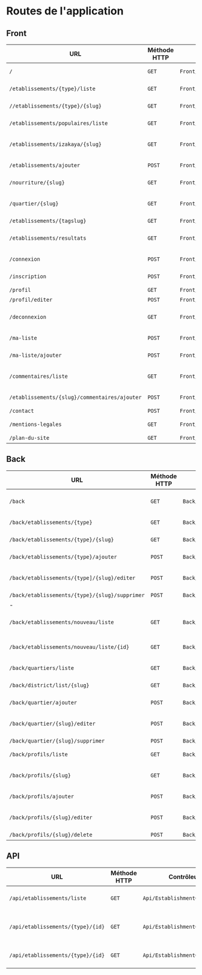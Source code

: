 # Routes de l'application

## Front

| URL                                           | Méthode HTTP | Contrôleur                      | Méthode          | Titre HTML                             | Commentaire                    |
| --------------------------------------------- | ------------ | ------------------------------- | ---------------- | -------------------------------------- | ------------------------------ |
| `/`                                           | `GET`        | `Front/MainController`          | `home`           | Bienvenue sur ResTokyo                 | Page d'accueil                 |
| `/etablissements/{type}/liste`                | `GET`        | `Front/EstablishmentController` | `list`           | Liste des restaurants                  | -                              |
| `//etablissements/{type}/{slug}`              | `GET`        | `Front/EstablishmentController` | `show`           | {Nom de l'établissement}               | Fiche détail du restaurant     |
| `/etablissements/populaires/liste`            | `GET`        | `Front/EstablishmentController` | `barList`        | Liste des bars/izakayas                | -                              |
| `/etablissements/izakaya/{slug}`              | `GET`        | `Front/EstablishmentController` | `populairList`   | Liste des restaurants populaires       | -                              |
| `/etablissements/ajouter`                     | `POST`       | `Front/EstablishmentController` | `add`            | Proposer un établissement              | -                              |
| `/nourriture/{slug}`                          | `GET`        | `Front/FoodController`          | `list`           | {Nom du type de nourriture}            | Fast Food VS Tradi             |
| `/quartier/{slug}`                            | `GET`        | `Front/DistrictController`      | `list`           | Etablissements dans le quartier {name} | Liste par quartier             |
| `/etablissements/{tagslug}`                   | `GET`        | `Front/EstablishmentController` | `listByTag`      | {Nom du tag}                           | Tri par tagtag                 |
| `/etablissements/resultats`                   | `GET`        | `Front/EstablishmentController` | `search`         | Résultats de recherche                 | Recherche selon "quoi" et "où" |
| `/connexion`                                  | `POST`       | `Front/UserController`          | `login`          | Page de connexion                      | -                              |
| `/inscription`                                | `POST`       | `Front/UserController`          | `signin`         | Page d'inscription                     | -                              |
| `/profil`                                     | `GET`        | `Front/UserController`          | `profile`        | Page de profil                         | -                              |
| `/profil/editer`                              | `POST`       | `Front/UserController`          | `edit`           | Editer le profil                       | -                              |
| `/deconnexion`                                | `GET`        | `Front/UserController`          | `logout`         | Bienvenue sur ResTokyo                 | Renvoie sur la page d'accueil  |
| `/ma-liste`                                   | `POST`       | `Front/FavoritesController`     | `list`           | Suppressions des favoris               | -                              |
| `/ma-liste/ajouter`                           | `POST`       | `Front/FavoritesController`     | `add`            | Ajouter aux favoris                    | -                              |
| `/commentaires/liste`                         | `GET`        | `Front/CommentController`       | `list`           | Derniers commentaires postés           | -                              |
| `/etablissements/{slug}/commentaires/ajouter` | `POST`       | `Front/CommentController`       | `add`            | Laisser un commentaire                 | -                              |
| `/contact`                                    | `POST`       | `Front/MainController`          | `contact`        | Nous contacter                         | -                              |
| `/mentions-legales`                           | `GET`        | `Front/MainController`          | `legaleMentions` | Mentions légales                       | -                              |
| `/plan-du-site`                               | `GET`        | `Front/MainController`          | `sitePlan`       | Plan du site                           | -                              |



## Back

| URL                                            | Méthode HTTP | Contrôleur                     | Méthode                | Titre HTML                          | Commentaire                   |
| ---------------------------------------------- | ------------ | ------------------------------ | ---------------------- | ----------------------------------- | ----------------------------- |
| `/back`                                        | `GET`        | `Back/MainController`          | `home`                 | Bienvenue dans l'arrière boutique   | Page d'accueil du back-office |
| `/back/etablissements/{type}`                  | `GET`        | `Back/EstablishmentController` | `listByType`           | Liste des établissements            | -                             |
| `/back/etablissements/{type}/{slug}`           | `GET`        | `Back/EstablishmentController` | `show`                 | {Nom de l'établissement}            | -                             |
| `/back/etablissements/{type}/ajouter`          | `POST`       | `Back/EstablishmentController` | `add`                  | Ajout d'un établissement            | -                             |
| `/back/etablissements/{type]/{slug}/editer`    | `POST`       | `Back/EstablishmentController` | `edit`                 | Édition de {Nom de l'établissement} | -                             |
| `/back/etablissements/{type}/{slug}/supprimer` | `POST`       | `Back/EstablishmentController` | `delete`               | -                                   |
| -                                              |
| `/back/etablissements/nouveau/liste`           | `GET`        | `Back/EstablishmentController` | `newEstablishmentList` | Liste des établissements proposés   | -                             |
| `/back/etablissements/nouveau/liste/{id}`      | `GET`        | `Back/EstablishmentController` | `handleProposition`    | Établissement proposé numéro {id}   | Récupération du formulaire    |
| `/back/quartiers/liste`                        | `GET`        | `Back/DistrictController`      | `list`                 | Liste des quartiers                 | -                             |
| `/back/district/list/{slug}`                   | `GET`        | `Back/DistrictController`      | `Show`                 | {Nom du quartier}                   | Fiche détail du quartier      |
| `/back/quartier/ajouter`                       | `POST`       | `Back/DistrictController`      | `add`                  | Ajout d'un quartier                 | -                             |
| `/back/quartier/{slug}/editer`                 | `POST`       | `Back/DistrictController`      | `edit`                 | Édition de {Nom du quartier}        | -                             |
| `/back/quartier/{slug}/supprimer`              | `POST`       | `Back/DistrictController`      | `delete`               | -                                   | -                             |
| `/back/profils/liste`                          | `GET`        | `Back/UserController`          | `list`                 | Liste des utilisateurs              | -                             |
| `/back/profils/{slug}`                         | `GET`        | `Back/UserController`          | `show`                 | {Nom de l'utilisateur}              | Fiche détail de l'utilisateur |
| `/back/profils/ajouter`                        | `POST`       | `Back/UserController`          | `add`                  | Ajout d'un utilisateur              | -                             |
| `/back/profils/{slug}/editer`                  | `POST`       | `Back/UserController`          | `edit`                 | Édition de {Nom de l'utilisateur}   | -                             |
| `/back/profils/{slug}/delete`                  | `POST`       | `Back/UserController`          | `delete`               | -                                   | -                             |



## API

| URL                               | Méthode HTTP | Contrôleur                    | Méthode                  | Titre HTML | Commentaire                              |
| --------------------------------- | ------------ | ----------------------------- | ------------------------ | ---------- | ---------------------------------------- |
| `/api/etablissements/liste`       | `GET`        | `Api/EstablishmentController` | `establishmentsGetList`  | -          | Liste des établissements par type        |
| `/api/etablissements/{type}/{id}` | `GET`        | `Api/EstablishmentController` | `establishmentsGetItem`  | -          | Récupération d'un établissement par type |
| `/api/etablissements/{type}/{id}` | `GET`        | `Api/EstablishmentController` | `establishmentsPostItem` | -          | Création d'un établissement par type     |